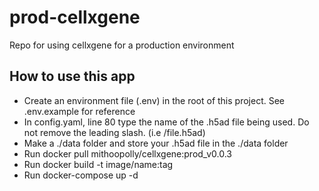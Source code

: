 # prod-cellxgene
Repo for using cellxgene for a production environment

## How to use this app
*   Create an environment file (.env) in the root of this project. See .env.example for reference
*   In config.yaml, line 80 type the name of the .h5ad file being used. Do not remove the leading slash. (i.e /file.h5ad)
*   Make a ./data folder and store your .h5ad file in the ./data folder
*   Run docker pull mithoopolly/cellxgene:prod_v0.0.3
*   Run docker build -t image/name:tag
*   Run docker-compose up -d